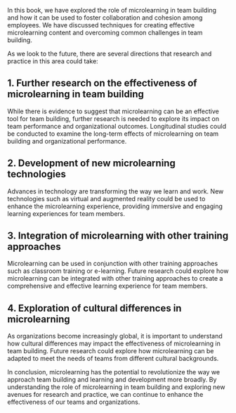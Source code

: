 
In this book, we have explored the role of microlearning in team building and how it can be used to foster collaboration and cohesion among employees. We have discussed techniques for creating effective microlearning content and overcoming common challenges in team building.

As we look to the future, there are several directions that research and practice in this area could take:

## 1. Further research on the effectiveness of microlearning in team building

While there is evidence to suggest that microlearning can be an effective tool for team building, further research is needed to explore its impact on team performance and organizational outcomes. Longitudinal studies could be conducted to examine the long-term effects of microlearning on team building and organizational performance.

## 2. Development of new microlearning technologies

Advances in technology are transforming the way we learn and work. New technologies such as virtual and augmented reality could be used to enhance the microlearning experience, providing immersive and engaging learning experiences for team members.

## 3. Integration of microlearning with other training approaches

Microlearning can be used in conjunction with other training approaches such as classroom training or e-learning. Future research could explore how microlearning can be integrated with other training approaches to create a comprehensive and effective learning experience for team members.

## 4. Exploration of cultural differences in microlearning

As organizations become increasingly global, it is important to understand how cultural differences may impact the effectiveness of microlearning in team building. Future research could explore how microlearning can be adapted to meet the needs of teams from different cultural backgrounds.

In conclusion, microlearning has the potential to revolutionize the way we approach team building and learning and development more broadly. By understanding the role of microlearning in team building and exploring new avenues for research and practice, we can continue to enhance the effectiveness of our teams and organizations.
